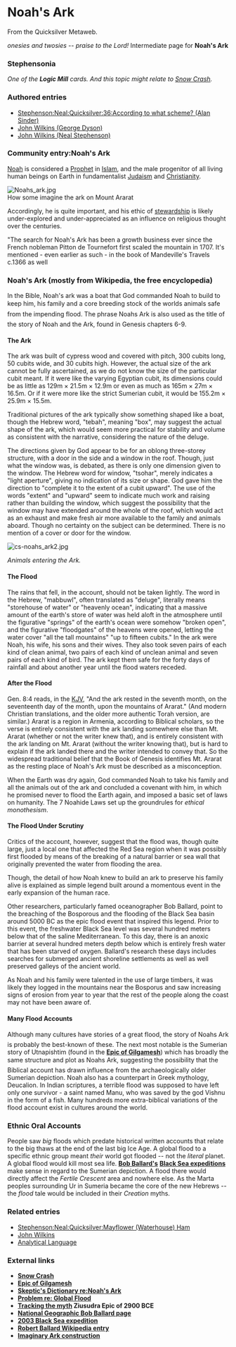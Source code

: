 
# Noah's Ark

From the Quicksilver Metaweb.

*onesies and twosies -- praise to the Lord!* Intermediate page for **Noah's Ark**

### Stephensonia


*One of the **Logic Mill** cards. And this topic might relate to [Snow Crash](/stephenson-neal-snow-crash).*

### Authored entries


* [Stephenson:Neal:Quicksilver:36:According to what scheme? (Alan Sinder)](/stephenson-neal-quicksilver-36-according-to-what-scheme-alan-sinder)
* [John Wilkins (George Dyson)](/john-wilkins-george-dyson)
* [John Wilkins (Neal Stephenson)](/john-wilkins-neal-stephenson)


### Community entry:Noah's Ark


[Noah](/noah) is considered a [Prophet](/noah-in-islam) in [Islam](/islam), and the male progenitor of all living human beings on Earth in fundamentalist [Judaism](/judaism) and [Christianity](/christianity).

![Noahs_ark.jpg](/https://web.archive.org/web/20060725223455im_/http://www.metaweb.com/wiki/upload/6/60/Noahs_ark.jpg)  
How some imagine the ark on Mount Ararat

Accordingly, he is quite important, and his ethic of [stewardship](/six-principles) is likely under-explored and under-appreciated as an influence on religious thought over the centuries.

"The search for Noah's Ark has been a growth business ever since the French nobleman Pitton de Tournefort first scaled the mountain in 1707. It's mentioned - even earlier as such - in the book of Mandeville's Travels c.1366 as well

### Noah's Ark (mostly from Wikipedia, the free encyclopedia)


In the Bible, Noah's ark was a boat that God commanded Noah to build to keep him, his family and a core breeding stock of the worlds animals safe from the impending flood. The phrase Noahs Ark is also used as the title of the story of Noah and the Ark, found in Genesis chapters 6-9. 

#### The Ark

 
The ark was built of cypress wood and covered with pitch, 300 cubits long, 50 cubits wide, and 30 cubits high. However, the actual size of the ark cannot be fully ascertained, as we do not know the size of the particular cubit meant. If it were like the varying Egyptian cubit, its dimensions could be as little as 129m × 21.5m × 12.9m or even as much as 165m × 27m × 16.5m. Or if it were more like the strict Sumerian cubit, it would be 155.2m × 25.9m × 15.5m. 

Traditional pictures of the ark typically show something shaped like a boat, though the Hebrew word, "tebah", meaning "box", may suggest the actual shape of the ark, which would seem more practical for stability and volume as consistent with the narrative, considering the nature of the deluge. 

The directions given by God appear to be for an oblong three-storey structure, with a door in the side and a window in the roof. Though, just what the window was, is debated, as there is only one dimension given to the window. The Hebrew word for window, "tsohar", merely indicates a "light aperture", giving no indication of its size or shape. God gave him the direction to "complete it to the extent of a cubit upward". The use of the words "extent" and "upward" seem to indicate much work and raising rather than building the window, which suggest the possibility that the window may have extended around the whole of the roof, which would act as an exhaust and make fresh air more available to the family and animals aboard. Though no certainty on the subject can be determined. There is no mention of a cover or door for the window. 

![cs-noahs_ark2.jpg](/https://web.archive.org/web/20060725223455im_/http://biblicalstudies.qldwide.net.au/cs-noahs_ark2.jpg)  

*Animals entering the Ark.*

#### The Flood

 
The rains that fell, in the account, should not be taken lightly. The word in the Hebrew, "mabbuwl", often translated as "deluge", literally means "storehouse of water" or "heavenly ocean", indicating that a massive amount of the earth's store of water was held aloft in the atmosphere until the figurative "springs" of the earth's ocean were somehow "broken open", and the figurative "floodgates" of the heavens were opened, letting the water cover "all the tall mountains" "up to fifteen cubits." In the ark were Noah, his wife, his sons and their wives. They also took seven pairs of each kind of clean animal, two pairs of each kind of unclean animal and seven pairs of each kind of bird. The ark kept them safe for the forty days of rainfall and about another year until the flood waters receded. 

#### After the Flood


Gen. 8:4 reads, in the [KJV](/king-james-version-of-the-bible), "And the ark rested in the seventh month, on the seventeenth day of the month, upon the mountains of Ararat." (And modern Christian translations, and the older more authentic Torah version, are similar.) Ararat is a region in Armenia, according to Biblical scholars, so the verse is entirely consistent with the ark landing somewhere else than Mt. Ararat (whether or not the writer knew that), and is entirely consistent with the ark landing on Mt. Ararat (without the writer knowing that), but is hard to explain if the ark landed there and the writer intended to convey that. So the widespread traditional belief that the Book of Genesis identifies Mt. Ararat as the resting place of Noah's Ark must be described as a misconception. 

When the Earth was dry again, God commanded Noah to take his family and all the animals out of the ark and concluded a covenant with him, in which he promised never to flood the Earth again, and imposed a basic set of laws on humanity. The 7 Noahide Laws set up the groundrules for *ethical monothesism*. 

#### The Flood Under Scrutiny

 
Critics of the account, however, suggest that the flood was, though quite large, just a local one that affected the Red Sea region when it was possibly first flooded by means of the breaking of a natural barrier or sea wall that originally prevented the water from flooding the area. 

Though, the detail of how Noah knew to build an ark to preserve his family alive is explained as simple legend built around a momentous event in the early expansion of the human race.

Other researchers, particularly famed oceanographer Bob Ballard, point to the breaching of the Bosporous and the flooding of the Black Sea basin around 5000 BC as the epic flood event that inspired this legend. Prior to this event, the freshwater Black Sea level was several hundred meters below that of the saline Mediterranean. To this day, there is an anoxic barrier at several hundred meters depth below which is entirely fresh water that has been starved of oxygen. Ballard's research these days includes searches for submerged ancient shoreline settlements as well as well preserved galleys of the ancient world.

As Noah and his family were talented in the use of large timbers, it was likely they logged in the mountains near the Bosporus and saw increasing signs of erosion from year to year that the rest of the people along the coast may not have been aware of.

#### Many Flood Accounts

 
Although many cultures have stories of a great flood, the story of Noahs Ark is probably the best-known of these. The next most notable is the Sumerian story of Utnapishtim (found in the **[Epic of Gilgamesh](/http-en2-wikipedia-org-wiki-epic-of-gilgamesh)**) which has broadly the same structure and plot as Noahs Ark, suggesting the possibility that the Biblical account has drawn influence from the archaeologically older Sumerian depiction. Noah also has a counterpart in Greek mythology, Deucalion. In Indian scriptures, a terrible flood was supposed to have left only one survivor - a saint named Manu, who was saved by the god Vishnu in the form of a fish. Many hundreds more extra-biblical variations of the flood account exist in cultures around the world. 

### Ethnic Oral Accounts


People saw *big* floods which predate historical written accounts that relate to the big thaws at the end of the last big Ice Age. A global flood to a specific ethnic group meant *their* world got flooded -- not the *literal* planet. A global flood would kill most sea life. **[Bob Ballard's](/http-www-nationalgeographic-com-blacksea-ax-frame-html)** **[Black Sea expeditions](/http-www-expedition2003-org)** make sense in regard to the Sumerian depiction. A flood there would directly affect the *Fertile Crescent* area and nowhere else. As the Marta peoples surrounding Ur in Sumeria became the core of the new Hebrews -- the *flood* tale would be included in their *Creation* myths.

### Related entries


* [Stephenson:Neal:Quicksilver:Mayflower (Waterhouse) Ham](/stephenson-neal-quicksilver-mayflower-waterhouse-ham)
* [John Wilkins](/john-wilkins)
* [Analytical Language](/analytical-language)


### External links


* **[Snow Crash](/http-en-wikipedia-org-wiki-snow-crash)**
* **[Epic of Gilgamesh](/http-en2-wikipedia-org-wiki-epic-of-gilgamesh)**
* **[Skeptic's Dictionary re:Noah's Ark](/http-skepdic-com-noahsark-html)**
* **[Problem re: Global Flood](/http-www-talkorigins-org-faqs-faq-noahs-ark-html)**
* **[Tracking the myth](/http-www-flood-myth-com-flyer-htm) Ziusudra Epic of 2900 BCE**
* **[National Geographic Bob Ballard page](/http-www-nationalgeographic-com-blacksea-ax-frame-html)**
* **[2003 Black Sea expedition](/http-www-expedition2003-org)**
* **[Robert Ballard Wikipedia entry](/http-en2-wikipedia-org-wiki-robert-ballard)**
* **[Imaginary Ark construction](/http-www-mishkanministries-org-noahs-ark-htm)**

